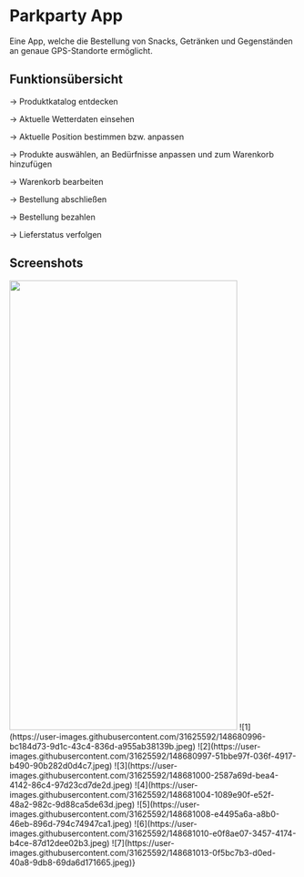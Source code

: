 # Parkparty App

Eine App, welche die Bestellung von Snacks, Getränken und Gegenständen an genaue GPS-Standorte ermöglicht.

## Funktionsübersicht

 -> Produktkatalog entdecken
 
 -> Aktuelle Wetterdaten einsehen
 
 -> Aktuelle Position bestimmen bzw. anpassen
 
 -> Produkte auswählen, an Bedürfnisse anpassen und zum Warenkorb hinzufügen
 
 -> Warenkorb bearbeiten
 
 -> Bestellung abschließen
 
 -> Bestellung bezahlen
 
 -> Lieferstatus verfolgen
 
 ## Screenshots
 
 <img src="https://user-images.githubusercontent.com/31625592/148680996-bc184d73-9d1c-43c4-836d-a955ab38139b.jpeg" width="400" height="790">
![1](https://user-images.githubusercontent.com/31625592/148680996-bc184d73-9d1c-43c4-836d-a955ab38139b.jpeg)
![2](https://user-images.githubusercontent.com/31625592/148680997-51bbe97f-036f-4917-b490-90b282d0d4c7.jpeg)
![3](https://user-images.githubusercontent.com/31625592/148681000-2587a69d-bea4-4142-86c4-97d23cd7de2d.jpeg)
![4](https://user-images.githubusercontent.com/31625592/148681004-1089e90f-e52f-48a2-982c-9d88ca5de63d.jpeg)
![5](https://user-images.githubusercontent.com/31625592/148681008-e4495a6a-a8b0-46eb-896d-794c74947ca1.jpeg)
![6](https://user-images.githubusercontent.com/31625592/148681010-e0f8ae07-3457-4174-b4ce-87d12dee02b3.jpeg)
![7](https://user-images.githubusercontent.com/31625592/148681013-0f5bc7b3-d0ed-40a8-9db8-69da6d171665.jpeg)}
